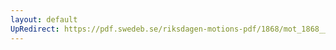 ```yaml
---
layout: default
UpRedirect: https://pdf.swedeb.se/riksdagen-motions-pdf/1868/mot_1868__ak__00100/mot_1868__ak__00100_002.pdf
---
```

